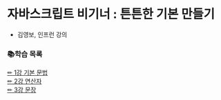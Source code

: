 # 자바스크립트 비기너 : 튼튼한 기본 만들기  
- 김영보, 인프런 강의  

### 📚학습 목록
[✏ 1강 기본 문법](https://www.notion.so/2021-05-31-1-13dae3b6f74c4ea1b31dcee42596a1eb)  
[✏ 2강 연산자](https://www.notion.so/2021-05-31-2-0f99decadf154a98bd1a329fb5182afb)  
[✏ 3강 문장](https://www.notion.so/2021-06-05-3-679ed9e2b13c494590bd82363bf98f17)
